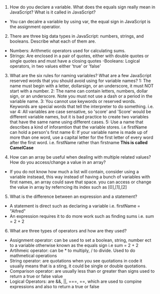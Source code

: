 1.  How do you declare a variable. What does the equals sign really mean in JavaScript? What is it called in JavaScript?
- You can decalre a variable by using var, the equal sign in JavaScript is the assignment operatior.

2.  There are three big data types in JavaScript: numbers, strings, and booleans. Describe what each of them are.
- Numbers: Arithmetic operators used for calculating sums. 
- Strings: Are enclosed in a pair of quotes, either with double quotes or single quotes and must have a closing quotes
-Booleans: Logical operators, in two values either 'true' or 'false'

3.  What are the six rules for naming variables? What are a few JavaScript reserved words that you should avoid using for variable names?
  1: The name must begin with a letter, dollarsign, or an underscore, it must NOT start with a number.
  2: The name can contain letters, numbers, dollar sign, or an underscore. Note you must not use a dash or a period in the variable name.
  3: You cannot use keywords or reserved words. Keywords are special words that tell the interpreter to do something. i.e. var 
  4: All variables are case sensative, so 'score' and 'Score' would be different variable names, but it is bad practice to create two variables that have the same name using different cases. 
  5: Use a name that describes a kind of inforamtion that the variable stores. i.e firstName can hold a person's first name
  6: If your variable name is made up of more than one word, use a capital letter for the first letter of every word after the first word. i.e. firstName rather than firstname **This is called CamelCase**

4.  How can an array be useful when dealing with multiple related values? How do you access/change a value in an array?
- If you do not know how much a list will contain, consider using a variable instsead, this way instead of having a bunch of variables with first names, an array could save that space. you can access or change the value in array by referncing its index such as [0],[1],[2]
5.  What is the difference between an expression and a statement?
- A statement is direct such as declaring a variable i.e. firstName = "Alfred"
- An expression requires it to do more work such as finding sums i.e. sum = 2 + 2

6.  What are three types of operators and how are they used?
- Assignment operator: can be used to set a boolean, string, number ect to a variable otherwise known as the equals sign i.e sum = 2 + 2
- Artihmeic operator: can be  * to multiply, / to divide. Used to do mathmetical operations
- String operator: are quotations when you see quotations in code it usually means that is a sting, it could be single or double quotations.
- Comparison operator: are usually less than or greater than signs used to return a true or false value 
- Logical Operators: are &&, ||, ===, ==, which are used to compine expressions and also to return a true or false